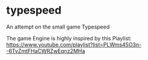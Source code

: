 # typespeed
An attempt on the small game Typespeed

The game Engine is highly inspired by this Playlist: \
https://www.youtube.com/playlist?list=PLWms45O3n--6TvZmtFHaCWRZwEqnz2MHa